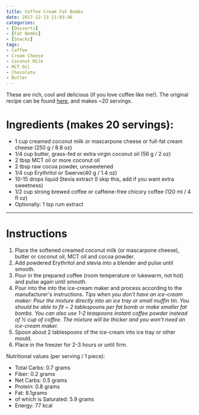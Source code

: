 ```yaml
---
title: Coffee Cream Fat Bombs
date: 2017-12-13 21:03:46
categories:
- [Desserts]
- [Fat Bombs]
- [Snacks]
tags:
- Coffee
- Cream Cheese
- Coconut Milk
- MCT Oil
- Chocolate
- Butter
---
```


These are rich, cool and delicious (if you love coffee like me!). The original recipe can be found [here](https://ketodietapp.com/Blog/post/2015/01/23/Bulletproof-Fat-Bombs), and makes ~20 servings. 

<!--more-->

# Ingredients (makes 20 servings):
- 1 cup creamed coconut milk or mascarpone cheese or full-fat cream cheese (250 g / 8.8 oz)
- 1/4 cup butter, grass-fed or extra virgin coconut oil (56 g / 2 oz)
- 2 tbsp MCT oil or more coconut oil
- 2 tbsp raw cocoa powder, unsweetened
- 1/4 cup Erythritol or Swerve(40 g / 1.4 oz)
- 10-15 drops liquid Stevia extract (I skip this, add if you want extra sweetness)
- 1/2 cup strong brewed coffee or caffeine-free chicory coffee (120 ml / 4 fl oz)
- Optionally: 1 tsp rum extract


---

# Instructions
1. Place the softened creamed coconut milk (or mascarpone cheese), butter or coconut oil, MCT oil and cocoa powder.
2. Add powdered Erythritol and stevia into a blender and pulse until smooth. 
3. Pour in the prepared coffee (room temperature or lukewarm, not hot) and pulse again until smooth. 
4. Pour into the into the ice-cream maker and process according to the manufacturer's instructions. 
*Tips when you don't have an ice-cream maker: Pour the mixture directly into an ice tray or small muffin tin. You should be able to fit ~ 2 tablespoons per fat bomb or make smaller fat bombs. You can also use 1-2 teaspoons instant coffee powder instead of ½ cup of coffee. The mixture will be thicker and you won't need an ice-cream maker.*
5. Spoon about 2 tablespoons of the ice-cream into ice tray or other mould. 
6. Place in the freezer for 2-3 hours or until firm.


Nutritional values (per serving / 1 piece):
- Total Carbs: 0.7 grams
- Fiber: 0.2 grams
- Net Carbs: 0.5 grams
- Protein: 0.8 grams
- Fat: 8.1grams
- of which is Saturated: 5.9 grams
- Energy: 77  kcal